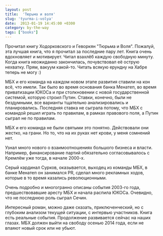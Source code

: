 ```yaml
---
layout: post
title:  'Тюрьма и воля'
slug: 'tyurma-i-volya'
date:  2013-01-19 14:45:00 +0300
category: by-the-way
tags: ["books"]
---
```


Прочитал книгу Ходорковского и Геворкян "Тюрьма и Воля". Пожалуй, эта лучшая книга, что я прочитал за последние пару лет. Книга очень вдохновляет и мотивирует. Читал взахлёб каждую свободную минуту. Когда книга неожиданно закончилась, почувствовал её острую нехватку. Прям, вакуум какой-то. Читать всякую ерундну на Хабре теперь не могу :)

МБХ и его команда на каждом новом этапе развития ставили на кон всё, что имели. Так было во время основания банка Менатеп, во время приватизации ЮКОСа и при столкновении с новой государственной системой, которую строил Путин. Ставки, конечно, были не бездумными, все варианты тщательно анализировались и планировались. Последняя ставка не сыграла потому, что МБХ с командой решил играть по правилам, в рамках правового поля, а Путин сыграл не по правилам.

МБХ и его команда не были святыми это понятно. Действовали они жестко, на грани. Но то, что на их руках нет крови, у меня сомнений нет.

Узнал много нового о взаимоотношениях большого бизнеса и власти. Например, финансирование партий обязательно согласовывалось с Кремлём уже тогда, в начале 2000-х.

Серый кардинал Сурков, оказывается, выходец из команды МБХ, в банке Менатеп он занимался PR, сделал много рекламных ходов, которые в то время казались революционными.

Очень подробно и многогранно описаны события 2003-го года, предшествовавшие аресту МБХ и начала распила ЮКОСа. Очевидно, что не последнюю роль сыграл Сечин.

Интересный роман, можно даже сказать, приключенческий, но с глубоким анализом текущей ситуации, с интервью участников. Книга есть реальные события. Продолжение развивается сейчас на наших глазах. МБХ должен выйти на свободу осенью 2014 года, если не впаяют новый срок или не убьют.


